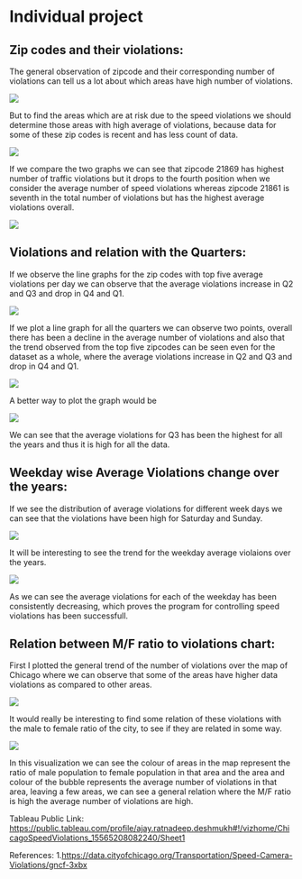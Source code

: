 # Individual project


## Zip codes and their violations:
The general observation of zipcode and their corresponding number of violations can tell us a lot about which areas have high number of violations.

![](Images/Screenshot(85).png)

But to find the areas which are at risk due to the speed violations we should determine those areas with high average of violations, because data for some of these zip codes is recent and has less count of data.

![](Images/Screenshot(88).png)

If we compare the two graphs we can see that zipcode 21869 has highest number of traffic violations but it drops to the fourth position when we consider the average number of speed violations whereas zipcode 21861 is seventh in the total number of violations but has the highest average violations overall. 

![](Images/abc.jpg)


## Violations and relation with the Quarters:
If we observe the line graphs for the zip codes with top five average violations per day we can observe that the average violations increase in Q2 and Q3 and drop in Q4 and Q1.

![](Images/Screenshot(93).png)

If we plot a line graph for all the quarters we can observe two points, overall there has been a decline in the average number of violations and also that the trend observed from the top five zipcodes can be seen even for the dataset as a whole, where the average violations increase in Q2 and Q3 and drop in Q4 and Q1.

![](Images/Screenshot(94).png)

A better way to plot the graph would be

![](Images/Screenshot(90).png) 

We can see that the average violations for Q3 has been the highest for all the years and thus it is high for all the data.


## Weekday wise Average Violations change over the years:

If we see the distribution of average violations for different week days we can see that the violations have been high for Saturday and Sunday.

![](Images/Screenshot(99).png) 

It will be interesting to see the trend for the weekday average violaions over the years.

![](Images/Screenshot(98).png) 

As we can see the average violations for each of the weekday has been consistently decreasing, which proves the program for controlling speed violations has been successfull.


## Relation between M/F ratio to violations chart:

First I plotted the general trend of the number of violations over the map of Chicago where we can observe that some of the areas have higher data violations as compared to other areas.

![](Images/Screenshot(89).png) 

It would really be interesting to find some relation of these violations with the male to female ratio of the city, to see if they are related in some way.

![](Images/Screenshot(96).png) 

In this visualization we can see the colour of areas in the map represent the ratio of male population to female population in that area and the area and colour of the bubble represents the average number of violations in that area, leaving a few areas, we can see a general relation where the M/F ratio is high the average number of violations are high. 

Tableau Public Link:
https://public.tableau.com/profile/ajay.ratnadeep.deshmukh#!/vizhome/ChicagoSpeedViolations_15565208082240/Sheet1

References:
1.https://data.cityofchicago.org/Transportation/Speed-Camera-Violations/gncf-3xbx
